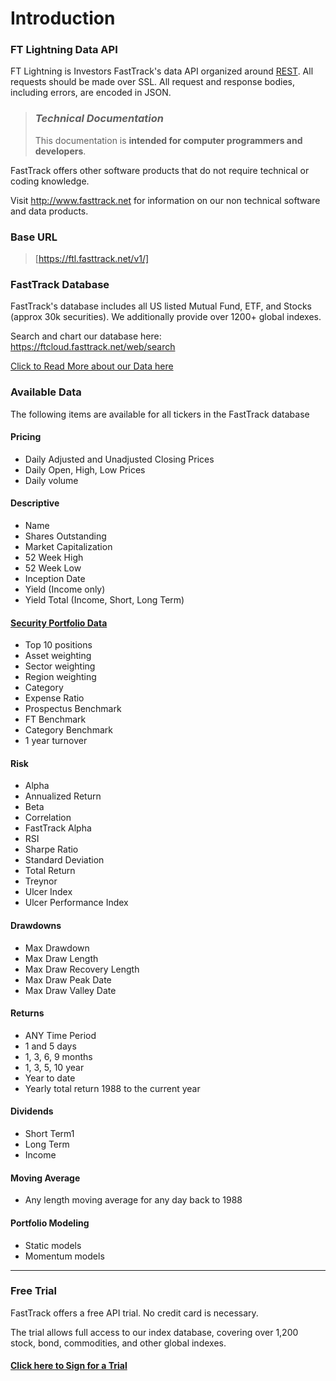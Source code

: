 # Introduction

### FT Lightning Data API
FT Lightning is Investors FastTrack's data API organized around [REST](http://en.wikipedia.org/wiki/Representational_State_Transfer). All requests should be made over SSL. All request and response bodies, including errors, are encoded in JSON.

<!-- theme: danger -->
>### *Technical Documentation*
>This documentation is **intended for computer programmers and developers**. 
>
FastTrack offers other software products that do not require technical or coding knowledge. 
>
Visit http://www.fasttrack.net for information on our non technical software and data products.


### Base URL
>[https://ftl.fasttrack.net/v1/]


### FastTrack Database
FastTrack's database includes all US listed Mutual Fund, ETF, and Stocks (approx 30k securities). We additionally provide over 1200+ global indexes.

Search and chart our database here: https://ftcloud.fasttrack.net/web/search

[Click to Read More about our Data here](./02a-DataInfo.md)

### Available Data
The following items are available for all tickers in the FastTrack database

#### Pricing
- Daily Adjusted and Unadjusted Closing Prices
- Daily Open, High, Low Prices
- Daily volume

#### Descriptive
- Name
- Shares Outstanding
- Market Capitalization
- 52 Week High
- 52 Week Low
- Inception Date
- Yield (Income only)
- Yield Total (Income, Short, Long Term)

#### [Security Portfolio Data](https://fasttrack.stoplight.io/docs/ftlightning/openapi.json/paths/v1~1ref~1%7Bticker%7D~1portfolio/get)
- Top 10 positions
- Asset weighting
- Sector weighting
- Region weighting
- Category
- Expense Ratio
- Prospectus Benchmark
- FT Benchmark
- Category Benchmark
- 1 year turnover

#### Risk
- Alpha
- Annualized Return
- Beta
- Correlation
- FastTrack Alpha
- RSI
- Sharpe Ratio
- Standard Deviation
- Total Return
- Treynor
- Ulcer Index
- Ulcer Performance Index

#### Drawdowns
- Max Drawdown
- Max Draw Length
- Max Draw Recovery Length
- Max Draw Peak Date
- Max Draw Valley Date

#### Returns
- ANY Time Period
- 1 and 5 days
- 1, 3, 6, 9 months
- 1, 3, 5, 10 year
- Year to date
- Yearly total return 1988 to the current year

#### Dividends
- Short Term1
- Long Term
- Income


#### Moving Average
- Any length moving average for any day back to 1988

#### Portfolio Modeling
- Static models
- Momentum models

---

### Free Trial
FastTrack offers a free API trial. No credit card is necessary. 

The trial allows full access to our index database, covering over 1,200 stock, bond, commodities, and other global indexes. 

#### [Click here to Sign for a Trial](https://subscribe.fasttrack.net/landing/api/apilanding.html)
